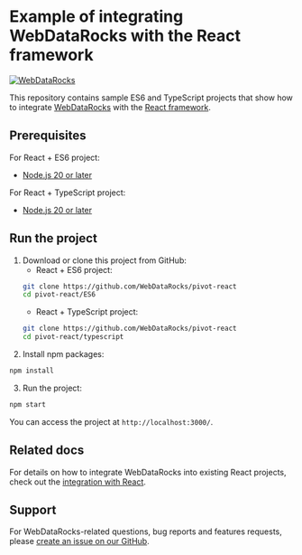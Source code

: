 # Example of integrating WebDataRocks with the React framework

[![WebDataRocks](https://cdn.webdatarocks.com/readmes/react.png)](https://www.webdatarocks.com?r=rm_react)

This repository contains sample ES6 and TypeScript projects that show how to integrate [WebDataRocks](https://www.webdatarocks.com?r=rm_react) with the [React framework](https://react.dev/).

## Prerequisites

For React + ES6 project:
- [Node.js 20 or later](https://nodejs.org/en/)

For React + TypeScript project:
- [Node.js 20 or later](https://nodejs.org/en/)


## Run the project

1. Download or clone this project from GitHub:
    - React + ES6 project:
    ```bash
    git clone https://github.com/WebDataRocks/pivot-react
    cd pivot-react/ES6
    ```
    - React + TypeScript project: 
    ```bash
    git clone https://github.com/WebDataRocks/pivot-react
    cd pivot-react/typescript
    ```
2. Install npm packages:
```bash
npm install
```
3. Run the project:
```bash
npm start
```
You can access the project at `http://localhost:3000/`.

## Related docs

For details on how to integrate WebDataRocks into existing React projects, check out the [integration with React](https://www.webdatarocks.com/doc/react/how-to-start-online-reporting/?r=rm_react).

## Support

For WebDataRocks-related questions, bug reports and features requests, please [create an issue on our GitHub](https://github.com/WebDataRocks/web-pivot-table/issues).
